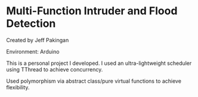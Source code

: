 # Multi-Function Intruder and Flood Detection

Created by Jeff Pakingan

Environment: Arduino


This is a personal project I developed.  I used an ultra-lightweight scheduler using TThread to achieve concurrency.

Used polymorphism via abstract class/pure virtual functions to achieve flexibility.